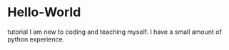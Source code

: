 # Hello-World
tutorial 
I am new to coding and teaching myself. I have a small amount of python experience.
